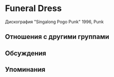 # Funeral Dress

Дискография
"Singalong Pogo Punk" 1996, Punk

## Отношения с другими группами


## Обсуждения


## Упоминания


